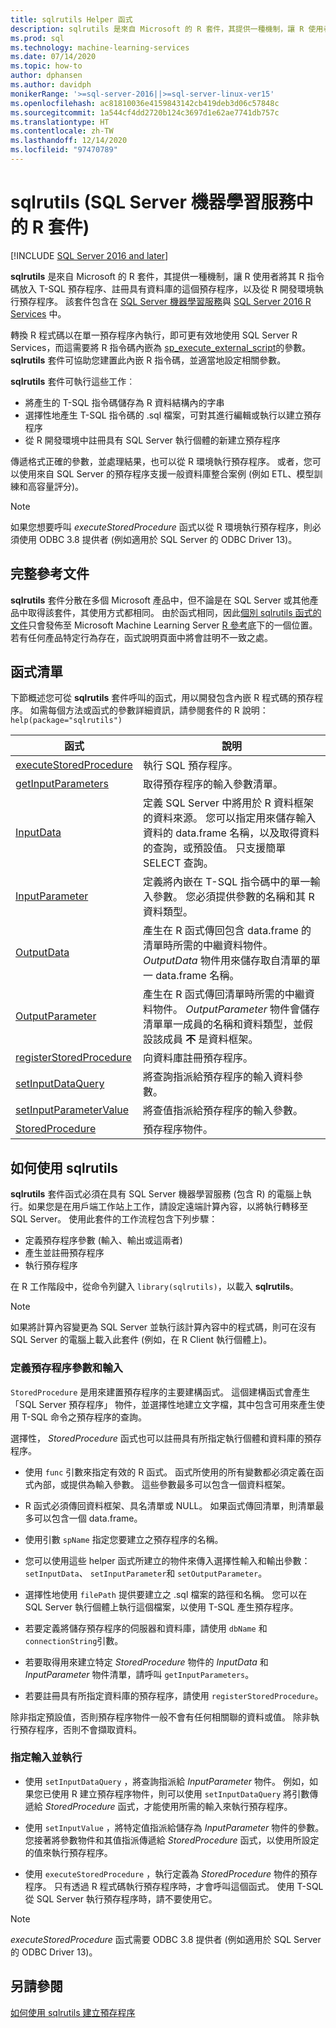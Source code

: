 ```yaml
---
title: sqlrutils Helper 函式
description: sqlrutils 是來自 Microsoft 的 R 套件，其提供一種機制，讓 R 使用者將其 R 指令碼放入 T-SQL 預存程序、註冊具有資料庫的這個預存程序，以及從 R 開發環境執行預存程序。 該套件包含在 SQL Server 機器學習服務與 SQL Server 2016 R Services 中。
ms.prod: sql
ms.technology: machine-learning-services
ms.date: 07/14/2020
ms.topic: how-to
author: dphansen
ms.author: davidph
monikerRange: '>=sql-server-2016||>=sql-server-linux-ver15'
ms.openlocfilehash: ac81810036e4159843142cb419deb3d06c57848c
ms.sourcegitcommit: 1a544cf4dd2720b124c3697d1e62ae7741db757c
ms.translationtype: HT
ms.contentlocale: zh-TW
ms.lasthandoff: 12/14/2020
ms.locfileid: "97470789"
---
```

# <a name="sqlrutils-r-package-in-sql-server-machine-learning-services"></a>sqlrutils (SQL Server 機器學習服務中的 R 套件)
[!INCLUDE [SQL Server 2016 and later](../../includes/applies-to-version/sqlserver2016.md)]

**sqlrutils** 是來自 Microsoft 的 R 套件，其提供一種機制，讓 R 使用者將其 R 指令碼放入 T-SQL 預存程序、註冊具有資料庫的這個預存程序，以及從 R 開發環境執行預存程序。 該套件包含在 [SQL Server 機器學習服務](../sql-server-machine-learning-services.md)與 [SQL Server 2016 R Services](sql-server-r-services.md) 中。

轉換 R 程式碼以在單一預存程序內執行，即可更有效地使用 SQL Server R Services，而這需要將 R 指令碼內嵌為 [sp_execute_external_script](../../relational-databases/system-stored-procedures/sp-execute-external-script-transact-sql.md)的參數。 **sqlrutils** 套件可協助您建置此內嵌 R 指令碼，並適當地設定相關參數。

**sqlrutils** 套件可執行這些工作︰

- 將產生的 T-SQL 指令碼儲存為 R 資料結構內的字串
- 選擇性地產生 T-SQL 指令碼的 .sql 檔案，可對其進行編輯或執行以建立預存程序
- 從 R 開發環境中註冊具有 SQL Server 執行個體的新建立預存程序

傳遞格式正確的參數，並處理結果，也可以從 R 環境執行預存程序。 或者，您可以使用來自 SQL Server 的預存程序支援一般資料庫整合案例 (例如 ETL、模型訓練和高容量評分)。

> [!NOTE]
> 如果您想要呼叫 *executeStoredProcedure* 函式以從 R 環境執行預存程序，則必須使用 ODBC 3.8 提供者 (例如適用於 SQL Server 的 ODBC Driver 13)。  
  
## <a name="full-reference-documentation"></a>完整參考文件

**sqlrutils** 套件分散在多個 Microsoft 產品中，但不論是在 SQL Server 或其他產品中取得該套件，其使用方式都相同。 由於函式相同，因此[個別 sqlrutils 函式的文件](/machine-learning-server/r-reference/revoscaler/revoscaler)只會發佈至 Microsoft Machine Learning Server [R 參考](/machine-learning-server/r-reference/introducing-r-server-r-package-reference)底下的一個位置。 若有任何產品特定行為存在，函式說明頁面中將會註明不一致之處。

## <a name="functions-list"></a>函式清單

下節概述您可從 **sqlrutils** 套件呼叫的函式，用以開發包含內嵌 R 程式碼的預存程序。 如需每個方法或函式的參數詳細資訊，請參閱套件的 R 說明：`help(package="sqlrutils")`

|函式 | 說明 |
|------|-------------|
|[executeStoredProcedure](/machine-learning-server/r-reference/sqlrutils/executestoredprocedure)| 執行 SQL 預存程序。|
|[getInputParameters](/machine-learning-server/r-reference/sqlrutils/getinputparameters)| 取得預存程序的輸入參數清單。| 
|[InputData](/machine-learning-server/r-reference/sqlrutils/inputdata)| 定義 SQL Server 中將用於 R 資料框架的資料來源。 您可以指定用來儲存輸入資料的 data.frame 名稱，以及取得資料的查詢，或預設值。 只支援簡單 SELECT 查詢。 | 
|[InputParameter](/machine-learning-server/r-reference/sqlrutils/inputparameter)| 定義將內嵌在 T-SQL 指令碼中的單一輸入參數。 您必須提供參數的名稱和其 R 資料類型。| 
|[OutputData](/machine-learning-server/r-reference/sqlrutils/outputdata)| 產生在 R 函式傳回包含 data.frame 的清單時所需的中繼資料物件。 *OutputData* 物件用來儲存取自清單的單一 data.frame 名稱。| 
|[OutputParameter](/machine-learning-server/r-reference/sqlrutils/outputparameter) | 產生在 R 函式傳回清單時所需的中繼資料物件。 *OutputParameter* 物件會儲存清單單一成員的名稱和資料類型，並假設該成員 **不** 是資料框架。 |
|[registerStoredProcedure](/machine-learning-server/r-reference/sqlrutils/registerstoredprocedure) | 向資料庫註冊預存程序。|
|[setInputDataQuery](/machine-learning-server/r-reference/sqlrutils/setinputdataquery)| 將查詢指派給預存程序的輸入資料參數。| 
|[setInputParameterValue](/machine-learning-server/r-reference/sqlrutils/setinputparametervalue)| 將查值指派給預存程序的輸入參數。| 
|[StoredProcedure](/machine-learning-server/r-reference/sqlrutils/storedprocedure)| 預存程序物件。|


## <a name="how-to-use-sqlrutils"></a>如何使用 sqlrutils

**sqlrutils** 套件函式必須在具有 SQL Server 機器學習服務 (包含 R) 的電腦上執行。如果您是在用戶端工作站上工作，請設定遠端計算內容，以將執行轉移至 SQL Server。 使用此套件的工作流程包含下列步驟：

+ 定義預存程序參數 (輸入、輸出或這兩者) 
+ 產生並註冊預存程序    
+ 執行預存程序  

在 R 工作階段中，從命令列鍵入 `library(sqlrutils)`，以載入 **sqlrutils**。

> [!Note]
> 如果將計算內容變更為 SQL Server 並執行該計算內容中的程式碼，則可在沒有 SQL Server 的電腦上載入此套件 (例如，在 R Client 執行個體上)。


### <a name="define-stored-procedure-parameters-and-inputs"></a>定義預存程序參數和輸入

`StoredProcedure` 是用來建置預存程序的主要建構函式。 這個建構函式會產生「SQL Server 預存程序」  物件，並選擇性地建立文字檔，其中包含可用來產生使用 T-SQL 命令之預存程序的查詢。 

選擇性， *StoredProcedure* 函式也可以註冊具有所指定執行個體和資料庫的預存程序。

+ 使用 `func` 引數來指定有效的 R 函式。 函式所使用的所有變數都必須定義在函式內部，或提供為輸入參數。 這些參數最多可以包含一個資料框架。

+ R 函式必須傳回資料框架、具名清單或 NULL。 如果函式傳回清單，則清單最多可以包含一個 data.frame。

+ 使用引數 `spName` 指定您要建立之預存程序的名稱。

+ 您可以使用這些 helper 函式所建立的物件來傳入選擇性輸入和輸出參數： `setInputData`、 `setInputParameter`和 `setOutputParameter`。

+  選擇性地使用 `filePath` 提供要建立之 .sql 檔案的路徑和名稱。 您可以在 SQL Server 執行個體上執行這個檔案，以使用 T-SQL 產生預存程序。

+ 若要定義將儲存預存程序的伺服器和資料庫，請使用 `dbName` 和  `connectionString`引數。

+ 若要取得用來建立特定 *StoredProcedure* 物件的 *InputData* 和 *InputParameter* 物件清單，請呼叫 `getInputParameters`。 

+ 若要註冊具有所指定資料庫的預存程序，請使用 `registerStoredProcedure`。

除非指定預設值，否則預存程序物件一般不會有任何相關聯的資料或值。 除非執行預存程序，否則不會擷取資料。 

### <a name="specify-inputs-and-execute"></a>指定輸入並執行

+ 使用 `setInputDataQuery` ，將查詢指派給 *InputParameter* 物件。 例如，如果您已使用 R 建立預存程序物件，則可以使用 `setInputDataQuery` 將引數傳遞給 *StoredProcedure* 函式，才能使用所需的輸入來執行預存程序。

+ 使用 `setInputValue` ，將特定值指派給儲存為 *InputParameter* 物件的參數。 您接著將參數物件和其值指派傳遞給 *StoredProcedure* 函式，以使用所設定的值來執行預存程序。

+ 使用 `executeStoredProcedure` ，執行定義為 *StoredProcedure* 物件的預存程序。 只有透過 R 程式碼執行預存程序時，才會呼叫這個函式。 使用 T-SQL 從 SQL Server 執行預存程序時，請不要使用它。

> [!NOTE]
> *executeStoredProcedure* 函式需要 ODBC 3.8 提供者 (例如適用於 SQL Server 的 ODBC Driver 13)。  

## <a name="see-also"></a>另請參閱

[如何使用 sqlrutils 建立預存程序](how-to-create-a-stored-procedure-using-sqlrutils.md)